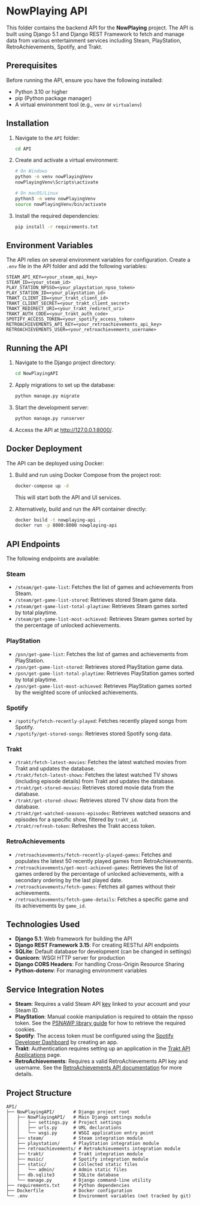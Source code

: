 # NowPlaying API

This folder contains the backend API for the **NowPlaying** project. The API is built using Django 5.1 and Django REST Framework to fetch and manage data from various entertainment services including Steam, PlayStation, RetroAchievements, Spotify, and Trakt.

## Prerequisites

Before running the API, ensure you have the following installed:

- Python 3.10 or higher
- pip (Python package manager)
- A virtual environment tool (e.g., `venv` or `virtualenv`)

## Installation

1. Navigate to the `API` folder:

   ```bash
   cd API
   ```

2. Create and activate a virtual environment:

   ```bash
   # On Windows
   python -m venv nowPlayingVenv
   nowPlayingVenv\Scripts\activate
   
   # On macOS/Linux
   python3 -m venv nowPlayingVenv
   source nowPlayingVenv/bin/activate
   ```

3. Install the required dependencies:

   ```bash
   pip install -r requirements.txt
   ```

## Environment Variables

The API relies on several environment variables for configuration. Create a `.env` file in the API folder and add the following variables:

```env
STEAM_API_KEY=<your_steam_api_key>
STEAM_ID=<your_steam_id>
PLAY_STATION_NPSSO=<your_playstation_npso_token>
PLAY_STATION_ID=<your_playstation_id>
TRAKT_CLIENT_ID=<your_trakt_client_id>
TRAKT_CLIENT_SECRET=<your_trakt_client_secret>
TRAKT_REDIRECT_URI=<your_trakt_redirect_uri>
TRAKT_AUTH_CODE=<your_trakt_auth_code>
SPOTIFY_ACCESS_TOKEN=<your_spotify_access_token>
RETROACHIEVEMENTS_API_KEY=<your_retroachievements_api_key>
RETROACHIEVEMENTS_USER=<your_retroachievements_username>
```

## Running the API

1. Navigate to the Django project directory:

   ```bash
   cd NowPlayingAPI
   ```

2. Apply migrations to set up the database:

   ```bash
   python manage.py migrate
   ```

3. Start the development server:

   ```bash
   python manage.py runserver
   ```

4. Access the API at <http://127.0.0.1:8000/>.

## Docker Deployment

The API can be deployed using Docker:

1. Build and run using Docker Compose from the project root:

   ```bash
   docker-compose up -d
   ```

   This will start both the API and UI services.

2. Alternatively, build and run the API container directly:

   ```bash
   docker build -t nowplaying-api .
   docker run -p 8000:8000 nowplaying-api
   ```

## API Endpoints

The following endpoints are available:

### Steam

- `/steam/get-game-list`: Fetches the list of games and achievements from Steam.
- `/steam/get-game-list-stored`: Retrieves stored Steam game data.
- `/steam/get-game-list-total-playtime`: Retrieves Steam games sorted by total playtime.
- `/steam/get-game-list-most-achieved`: Retrieves Steam games sorted by the percentage of unlocked achievements.

### PlayStation

- `/psn/get-game-list`: Fetches the list of games and achievements from PlayStation.
- `/psn/get-game-list-stored`: Retrieves stored PlayStation game data.
- `/psn/get-game-list-total-playtime`: Retrieves PlayStation games sorted by total playtime.
- `/psn/get-game-list-most-achieved`: Retrieves PlayStation games sorted by the weighted score of unlocked achievements.

### Spotify

- `/spotify/fetch-recently-played`: Fetches recently played songs from Spotify.
- `/spotify/get-stored-songs`: Retrieves stored Spotify song data.

### Trakt

- `/trakt/fetch-latest-movies`: Fetches the latest watched movies from Trakt and updates the database.
- `/trakt/fetch-latest-shows`: Fetches the latest watched TV shows (including episode details) from Trakt and updates the database.
- `/trakt/get-stored-movies`: Retrieves stored movie data from the database.
- `/trakt/get-stored-shows`: Retrieves stored TV show data from the database.
- `/trakt/get-watched-seasons-episodes`: Retrieves watched seasons and episodes for a specific show, filtered by `trakt_id`.
- `/trakt/refresh-token`: Refreshes the Trakt access token.

### RetroAchievements

- `/retroachievements/fetch-recently-played-games`: Fetches and populates the latest 50 recently played games from RetroAchievements.
- `/retroachievements/get-most-achieved-games`: Retrieves the list of games ordered by the percentage of unlocked achievements, with a secondary ordering by the last played date.
- `/retroachievements/fetch-games`: Fetches all games without their achievements.
- `/retroachievements/fetch-game-details`: Fetches a specific game and its achievements by `game_id`.

## Technologies Used

- **Django 5.1**: Web framework for building the API
- **Django REST Framework 3.15**: For creating RESTful API endpoints
- **SQLite**: Default database for development (can be changed in settings)
- **Gunicorn**: WSGI HTTP server for production
- **Django CORS Headers**: For handling Cross-Origin Resource Sharing
- **Python-dotenv**: For managing environment variables

## Service Integration Notes

- **Steam**: Requires a valid Steam API [key](https://steamcommunity.com/dev/apikey) linked to your account and your Steam ID.
- **PlayStation**: Manual cookie manipulation is required to obtain the npsso token. See the [PSNAWP library guide](https://github.com/isFakeAccount/psnawp) for how to retrieve the required cookies.
- **Spotify**: The access token must be configured using the [Spotify Developer Dashboard](https://developer.spotify.com/dashboard) by creating an app.
- **Trakt**: Authentication requires setting up an application in the [Trakt API Applications](https://trakt.tv/oauth/applications) page.
- **RetroAchievements**: Requires a valid RetroAchievements API key and username. See the [RetroAchievements API documentation](https://retroachievements.org) for more details.

## Project Structure

```
API/
├── NowPlayingAPI/       # Django project root
│   ├── NowPlayingAPI/   # Main Django settings module
│   │   ├── settings.py  # Project settings
│   │   ├── urls.py      # URL declarations
│   │   └── wsgi.py      # WSGI application entry point
│   ├── steam/           # Steam integration module
│   ├── playstation/     # PlayStation integration module
│   ├── retroachievements/ # RetroAchievements integration module
│   ├── trakt/           # Trakt integration module
│   ├── music/           # Spotify integration module
│   ├── static/          # Collected static files
│   │   └── admin/       # Admin static files
│   ├── db.sqlite3       # SQLite database
│   └── manage.py        # Django command-line utility
├── requirements.txt     # Python dependencies
├── Dockerfile           # Docker configuration
└── .env                 # Environment variables (not tracked by git)
```
